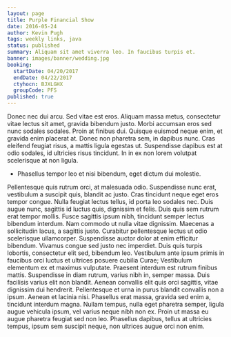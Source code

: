 ```yaml
---
layout: page
title: Purple Financial Show
date: 2016-05-24
author: Kevin Pugh
tags: weekly links, java
status: published
summary: Aliquam sit amet viverra leo. In faucibus turpis et.
banner: images/banner/wedding.jpg
booking:
  startDate: 04/20/2017
  endDate: 04/22/2017
  ctyhocn: BJXLGHX
  groupCode: PFS
published: true
---
```

Donec nec dui arcu. Sed vitae est eros. Aliquam massa metus, consectetur vitae lectus sit amet, gravida bibendum justo. Morbi accumsan eros sed nunc sodales sodales. Proin at finibus dui. Quisque euismod neque enim, et gravida enim placerat at. Donec non pharetra sem, in dapibus nunc. Cras eleifend feugiat risus, a mattis ligula egestas ut. Suspendisse dapibus est at odio sodales, id ultricies risus tincidunt. In in ex non lorem volutpat scelerisque at non ligula.

* Phasellus tempor leo et nisi bibendum, eget dictum dui molestie.

Pellentesque quis rutrum orci, at malesuada odio. Suspendisse nunc erat, vestibulum a suscipit quis, blandit ac justo. Cras tincidunt neque eget eros tempor congue. Nulla feugiat lectus tellus, id porta leo sodales nec. Duis augue nunc, sagittis id luctus quis, dignissim et felis. Duis quis sem rutrum erat tempor mollis. Fusce sagittis ipsum nibh, tincidunt semper lectus bibendum interdum. Nam commodo ut nulla vitae dignissim. Maecenas a sollicitudin lacus, a sagittis justo. Curabitur pellentesque lectus ut odio scelerisque ullamcorper. Suspendisse auctor dolor at enim efficitur bibendum. Vivamus congue sed justo nec imperdiet. Duis quis turpis lobortis, consectetur elit sed, bibendum leo.
Vestibulum ante ipsum primis in faucibus orci luctus et ultrices posuere cubilia Curae; Vestibulum elementum ex et maximus vulputate. Praesent interdum est rutrum finibus mattis. Suspendisse in diam rutrum, varius nibh in, semper massa. Duis facilisis varius elit non blandit. Aenean convallis elit quis orci sagittis, vitae dignissim dui hendrerit. Pellentesque et urna in purus blandit convallis non a ipsum. Aenean et lacinia nisi. Phasellus erat massa, gravida sed enim a, tincidunt interdum magna. Nullam tempus, nulla eget pharetra semper, ligula augue vehicula ipsum, vel varius neque nibh non ex. Proin ut massa eu augue pharetra feugiat sed non leo. Phasellus dapibus, tellus at ultricies tempus, ipsum sem suscipit neque, non ultrices augue orci non enim.
